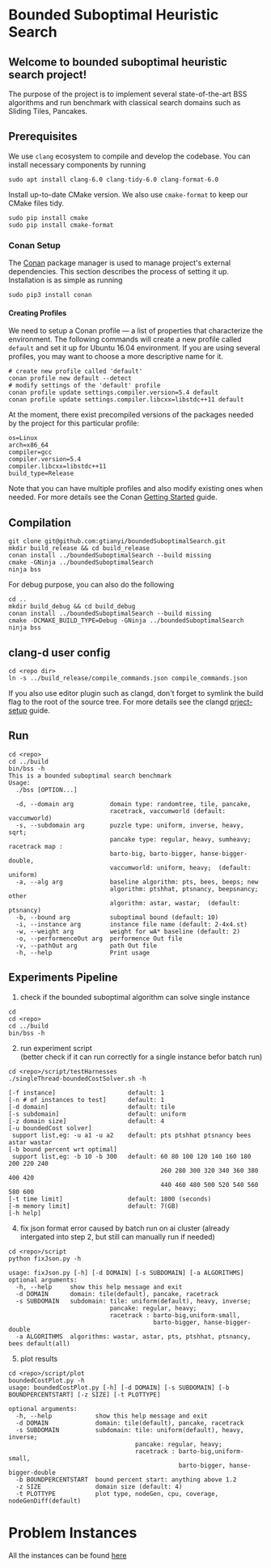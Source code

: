 # Bounded Suboptimal Heuristic Search

## Welcome to bounded suboptimal heuristic search project!
The purpose of the project is to implement several state-of-the-art BSS algorithms and run benchmark with classical search domains such as Sliding Tiles, Pancakes. 

## Prerequisites
We use `clang` ecosystem to compile and develop the codebase. You can install necessary components by running
```
sudo apt install clang-6.0 clang-tidy-6.0 clang-format-6.0
```

Install up-to-date CMake version. We also use `cmake-format` to keep our CMake files tidy.
```
sudo pip install cmake
sudo pip install cmake-format
``` 

### Conan Setup

The [Conan](https://conan.io) package manager is used to manage project's external
dependencies. This section describes the process of setting it up.  Installation is as simple as running

```
sudo pip3 install conan
```

#### Creating Profiles
We need to setup a Conan profile — a list of properties that characterize the
environment.  The following commands will create a new profile called `default` and set it up
for Ubuntu 16.04 environment.  If you are using several profiles, you may want to choose a
more descriptive name for it.
```
# create new profile called 'default'
conan profile new default --detect
# modify settings of the 'default' profile
conan profile update settings.compiler.version=5.4 default
conan profile update settings.compiler.libcxx=libstdc++11 default
```
At the moment, there exist precompiled versions of the packages needed by
the project for this particular profile:

```
os=Linux
arch=x86_64
compiler=gcc
compiler.version=5.4
compiler.libcxx=libstdc++11
build_type=Release
```

Note that you can have multiple profiles and also modify existing ones when needed.
For more details see the Conan [Getting Started](https://docs.conan.io/en/latest/getting_started.html) guide.


## Compilation
```
git clone git@github.com:gtianyi/boundedSuboptimalSearch.git
mkdir build_release && cd build_release
conan install ../boundedSuboptimalSearch --build missing
cmake -GNinja ../boundedSuboptimalSearch
ninja bss 
```
For debug purpose, you can also do the following
```
cd ..
mkdir build_debug && cd build_debug
conan install ../boundedSuboptimalSearch --build missing
cmake -DCMAKE_BUILD_TYPE=Debug -GNinja ../boundedSuboptimalSearch
ninja bss 
```

## clang-d user config
```
cd <repo dir>
ln -s ../build_release/compile_commands.json compile_commands.json
```
If you also use editor plugin such as clangd, don't forget to symlink the build flag to the root of the source tree. For more details see the clangd [prject-setup](https://clangd.llvm.org/installation.html#project-setup) guide.

## Run
```
cd <repo>
cd ../build
bin/bss -h
This is a bounded suboptimal search benchmark
Usage:
  ./bss [OPTION...]

  -d, --domain arg          domain type: randomtree, tile, pancake,
                            racetrack, vaccumworld (default: vaccumworld)
  -s, --subdomain arg       puzzle type: uniform, inverse, heavy, sqrt;
                            pancake type: regular, heavy, sumheavy; racetrack map :
                            barto-big, barto-bigger, hanse-bigger-double,
                            vaccumworld: uniform, heavy;  (default: uniform)
  -a, --alg arg             baseline algorithm: pts, bees, beeps; new
                            algorithm: ptshhat, ptsnancy, beepsnancy; other
                            algorithm: astar, wastar;  (default: ptsnancy)
  -b, --bound arg           suboptimal bound (default: 10)
  -i, --instance arg        instance file name (default: 2-4x4.st)
  -w, --weight arg          weight for wA* baseline (default: 2)
  -o, --performenceOut arg  performence Out file
  -v, --pathOut arg         path Out file
  -h, --help                Print usage

```

## Experiments Pipeline
1. check if the bounded suboptimal algorithm can solve single instance
```
cd 
cd <repo>
cd ../build
bin/bss -h
```

2. run experiment script   
(better check if it can run correctly for a single instance befor batch run)
```
cd <repo>/script/testHarnesses
./singleThread-boundedCostSolver.sh -h

[-f instance]                    default: 1
[-n # of instances to test]      default: 1
[-d domain]                      default: tile
[-s subdomain]                   default: uniform
[-z domain size]                 default: 4
[-u boundedCost solver]
 support list,eg: -u a1 -u a2    default: pts ptshhat ptsnancy bees astar wastar
[-b bound percent wrt optimal]
 support list,eg: -b 10 -b 300   default: 60 80 100 120 140 160 180 200 220 240 
                                          260 280 300 320 340 360 380 400 420 
                                          440 460 480 500 520 540 560 580 600
[-t time limit]                  default: 1800 (seconds)
[-m memory limit]                default: 7(GB)
[-h help]
```

4. fix json format error caused by batch run on ai cluster (already intergated into step 2, but still can manually run if needed)
```
cd <repo>/script
python fixJson.py -h

usage: fixJson.py [-h] [-d DOMAIN] [-s SUBDOMAIN] [-a ALGORITHMS]
optional arguments:
  -h, --help     show this help message and exit
  -d DOMAIN      domain: tile(default), pancake, racetrack
  -s SUBDOMAIN   subdomain: tile: uniform(default), heavy, inverse; 
                            pancake: regular, heavy; 
                            racetrack : barto-big,uniform-small, 
                                        barto-bigger, hanse-bigger-double
  -a ALGORITHMS  algorithms: wastar, astar, pts, ptshhat, ptsnancy, bees default(all)
```

5. plot results
```
cd <repo>/script/plot
boundedCostPlot.py -h
usage: boundedCostPlot.py [-h] [-d DOMAIN] [-s SUBDOMAIN] [-b BOUNDPERCENTSTART] [-z SIZE] [-t PLOTTYPE]

optional arguments:
  -h, --help            show this help message and exit
  -d DOMAIN             domain: tile(default), pancake, racetrack
  -s SUBDOMAIN          subdomain: tile: uniform(default), heavy, inverse; 
                                   pancake: regular, heavy; 
                                   racetrack : barto-big,uniform-small, 
                                               barto-bigger, hanse-bigger-double
  -b BOUNDPERCENTSTART  bound percent start: anything above 1.2
  -z SIZE               domain size (default: 4)
  -t PLOTTYPE           plot type, nodeGen, cpu, coverage, nodeGenDiff(default)
```

# Problem Instances
All the instances can be found [here](https://github.com/gtianyi/searchDomainInstanceFiles)
